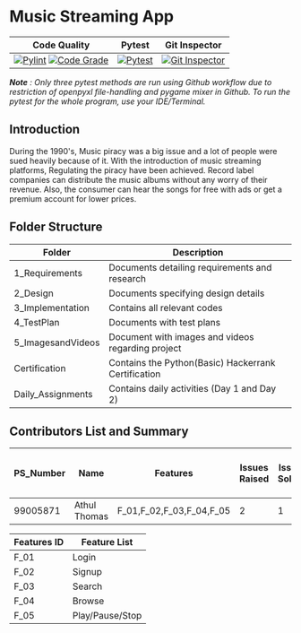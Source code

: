 # Music Streaming App

Code Quality | Pytest | Git Inspector |
|------------|-----------|---------|
| [![Pylint](https://github.com/thomasathul/Genesis_OOPS_Using_Python/actions/workflows/pylint.yml/badge.svg)](https://github.com/thomasathul/Genesis_OOPS_Using_Python/actions/workflows/pylint.yml) [![Code Grade](https://www.code-inspector.com/project/27327/status/svg)](https://www.code-inspector.com/project/27327/status/svg)           |  [![Pytest](https://github.com/thomasathul/Genesis_OOPS_Using_Python/actions/workflows/python-app.yml/badge.svg)](https://github.com/thomasathul/Genesis_OOPS_Using_Python/actions/workflows/python-app.yml)         | [![Git Inspector](https://github.com/thomasathul/Genesis_OOPS_Using_Python/actions/workflows/gitinspector.yml/badge.svg)](https://github.com/thomasathul/Genesis_OOPS_Using_Python/actions/workflows/gitinspector.yml)        |

***Note** : Only three pytest methods are run using Github workflow due to restriction of openpyxl file-handling and pygame mixer in Github. To run the pytest for the whole program, use your IDE/Terminal.*

## Introduction
During the 1990's, Music piracy was a big issue and a lot of people were sued heavily because of it. With the introduction of music streaming platforms, Regulating the piracy have been achieved. Record label companies can distribute the music albums without any worry of their revenue. Also, the consumer can hear the songs for free with ads or get a premium account for lower prices.


## Folder Structure

Folder                      | Description
----------------------------| -----------------------------------------
1_Requirements              | Documents detailing requirements and research
2_Design                    | Documents specifying design details
3_Implementation            | Contains all relevant codes 
4_TestPlan                  | Documents with test plans
5_ImagesandVideos           | Document with images and videos regarding project
Certification               | Contains the Python(Basic) Hackerrank Certification
Daily_Assignments           | Contains daily activities (Day 1 and Day 2)

## Contributors List and Summary
| PS_Number | Name | Features |Issues Raised | Issues Solved | No. of Test Cases | No. of Test Cases Passing |
|-----|-----|----|------|-----|-----|-----|
| 99005871 | Athul Thomas | F_01,F_02,F_03,F_04,F_05  | 2  | 1 | 10 | 10 |


|Features ID|  Feature List|
|-------------|----------|
|F_01| Login |
|F_02| Signup|
|F_03| Search |
|F_04| Browse|
|F_05| Play/Pause/Stop |
